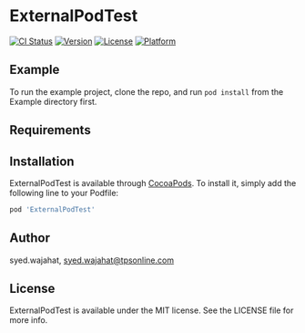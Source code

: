 # ExternalPodTest

[![CI Status](https://img.shields.io/travis/syed.wajahat/ExternalPodTest.svg?style=flat)](https://travis-ci.org/syed.wajahat/ExternalPodTest)
[![Version](https://img.shields.io/cocoapods/v/ExternalPodTest.svg?style=flat)](https://cocoapods.org/pods/ExternalPodTest)
[![License](https://img.shields.io/cocoapods/l/ExternalPodTest.svg?style=flat)](https://cocoapods.org/pods/ExternalPodTest)
[![Platform](https://img.shields.io/cocoapods/p/ExternalPodTest.svg?style=flat)](https://cocoapods.org/pods/ExternalPodTest)

## Example

To run the example project, clone the repo, and run `pod install` from the Example directory first.

## Requirements

## Installation

ExternalPodTest is available through [CocoaPods](https://cocoapods.org). To install
it, simply add the following line to your Podfile:

```ruby
pod 'ExternalPodTest'
```

## Author

syed.wajahat, syed.wajahat@tpsonline.com

## License

ExternalPodTest is available under the MIT license. See the LICENSE file for more info.
